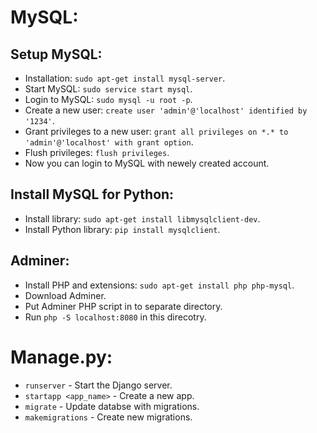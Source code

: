 # MySQL:

## Setup MySQL:
- Installation: `sudo apt-get install mysql-server`.
- Start MySQL: `sudo service start mysql`.
- Login to MySQL: `sudo mysql -u root -p`.
- Create a new user: `create user 'admin'@'localhost' identified by '1234'`.
- Grant privileges to a new user: `grant all privileges on *.* to 'admin'@'localhost' with grant option`.
- Flush privileges: `flush privileges`.
- Now you can login to MySQL with newely created account.

## Install MySQL for Python:
- Install library: `sudo apt-get install libmysqlclient-dev`.
- Install Python library: `pip install mysqlclient`.

## Adminer:
- Install PHP and extensions: `sudo apt-get install php php-mysql`.
- Download Adminer.
- Put Adminer PHP script in to separate directory.
- Run `php -S localhost:8080` in this direcotry.

# Manage.py:
- `runserver` - Start the Django server.
- `startapp <app_name>` - Create a new app.
- `migrate` - Update databse with migrations.
- `makemigrations` - Create new migrations.